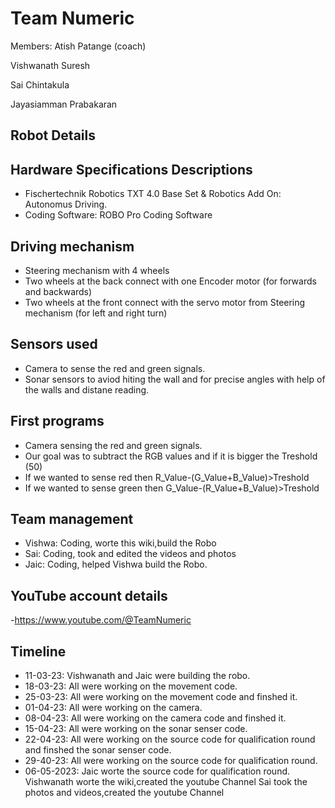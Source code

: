 # Team Numeric

Members:
Atish Patange (coach)

Vishwanath Suresh

Sai Chintakula 

Jayasiamman Prabakaran
         
         
         
         

## Robot Details
## Hardware Specifications Descriptions
- Fischertechnik Robotics TXT 4.0 Base Set & Robotics Add On: Autonomus Driving.
- Coding Software: ROBO Pro Coding Software
## Driving mechanism
 -  Steering mechanism with 4 wheels
 -  Two wheels at the back connect with one Encoder motor (for forwards and backwards)
  -  Two wheels at the front connect with the servo motor from Steering mechanism (for left and right turn)
  
## Sensors used
- Camera to sense the red and green signals.
- Sonar sensors to aviod hiting the wall and for precise angles with help of the walls and distane reading.

## First programs
- Camera sensing the red and green signals.
- Our goal was to subtract the RGB values and if it is bigger the Treshold (50)
- If we wanted to sense red then R_Value-(G_Value+B_Value)>Treshold
- If we wanted to sense green then G_Value-(R_Value+B_Value)>Treshold

## Team management
- Vishwa: Coding, worte this wiki,build the Robo
- Sai: Coding, took and edited the videos and photos
- Jaic: Coding, helped Vishwa build the Robo.

## YouTube account details
-https://www.youtube.com/@TeamNumeric

## Timeline
- 11-03-23: Vishwanath and Jaic were building the robo.
- 18-03-23: All were working on the movement code.
- 25-03-23: All were working on the movement code and finshed it.
- 01-04-23: All were working on the camera.
- 08-04-23: All were working on the camera code and finshed it.
- 15-04-23: All were working on the sonar senser code.
- 22-04-23: All were working on the source code for qualification round and finshed the sonar senser code.
- 29-40-23: All were working on the source code for qualification round.
- 06-05-2023: Jaic worte the source code for qualification round.
              Vishwanath worte the wiki,created the youtube Channel
              Sai took the photos and videos,created the youtube Channel
              


